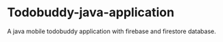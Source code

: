 # Todobuddy-java-application
A java mobile todobuddy application with firebase and firestore database. 
